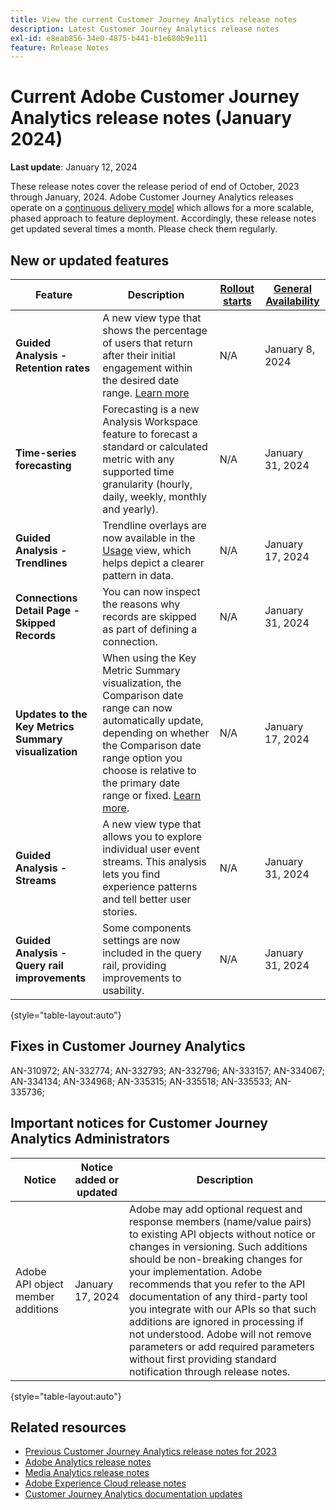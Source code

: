 ```yaml
---
title: View the current Customer Journey Analytics release notes
description: Latest Customer Journey Analytics release notes
exl-id: e8eab856-34e0-4875-b441-b1e680b9e111
feature: Release Notes
---
```

# Current Adobe Customer Journey Analytics release notes (January 2024)

**Last update**: January 12, 2024

These release notes cover the release period of end of October, 2023 through January, 2024. Adobe Customer Journey Analytics releases operate on a [continuous delivery model](releases.md) which allows for a more scalable, phased approach to feature deployment. Accordingly, these release notes get updated several times a month. Please check them regularly.

## New or updated features 

| Feature | Description | [Rollout starts](releases.md) | [General Availability](releases.md) |
| ----------- | ---------- | ------- | ---- |
| **Guided Analysis - Retention rates** | A new view type that shows the percentage of users that return after their initial engagement within the desired date range. [Learn more](../guided-analysis/types/retention-rates.md) | N/A | January 8, 2024 |
| **Time-series forecasting** | Forecasting is a new Analysis Workspace feature to forecast a standard or calculated metric with any supported time granularity (hourly, daily, weekly, monthly and yearly). | N/A | January 31, 2024 |
| **Guided Analysis - Trendlines** | Trendline overlays are now available in the [Usage](/help/guided-analysis/types/usage.md) view, which helps depict a clearer pattern in data. | N/A | January 17, 2024 |
| **Connections Detail Page - Skipped Records** | You can now inspect the reasons why records are skipped as part of defining a connection. | N/A | January 31, 2024 |
| **Updates to the Key Metrics Summary visualization** | When using the Key Metric Summary visualization, the Comparison date range can now automatically update, depending on whether the Comparison date range option you choose is relative to the primary date range or fixed. [Learn more](/help/analysis-workspace/visualizations/key-metric.md). | N/A | January 17, 2024 |
| **Guided Analysis - Streams** | A new view type that allows you to explore individual user event streams. This analysis lets you find experience patterns and tell better user stories. | N/A | January 31, 2024 |
| **Guided Analysis - Query rail improvements** | Some components settings are now included in the query rail, providing improvements to usability. | N/A | January 31, 2024 |

{style="table-layout:auto"}

## Fixes in Customer Journey Analytics

AN-310972; AN-332774; AN-332793; AN-332796; AN-333157; AN-334067; AN-334134; AN-334968; AN-335315; AN-335518; AN-335533; AN-335736; 

## Important notices for Customer Journey Analytics Administrators

| Notice | Notice added or updated | Description |
| --- | --- | --- |
| Adobe API object member additions  | January 17, 2024 |  Adobe may add optional request and response members (name/value pairs) to existing API objects without notice or changes in versioning. Such additions should be non-breaking changes for your implementation. Adobe recommends that you refer to the API documentation of any third-party tool you integrate with our APIs so that such additions are ignored in processing if not understood. Adobe will not remove parameters or add required parameters without first providing standard notification through release notes. |

{style="table-layout:auto"}

## Related resources

* [Previous Customer Journey Analytics release notes for 2023](/help/release-notes/2023.md)
* [Adobe Analytics release notes](https://experienceleague.adobe.com/docs/analytics/release-notes/latest.html?lang=en)
* [Media Analytics release notes](https://experienceleague.adobe.com/docs/media-analytics/using/additional-resources/release-notes.html)
* [Adobe Experience Cloud release notes](https://experienceleague.adobe.com/docs/release-notes/experience-cloud/current.html)
* [Customer Journey Analytics documentation updates](/help/release-notes/doc-changes.md)
